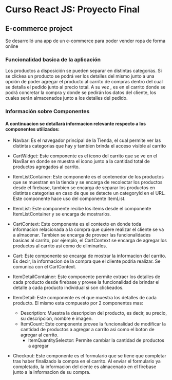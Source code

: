 # Curso React JS: Proyecto Final
## E-commerce project
Se desarrolló una app de un e-commerce para poder vender ropa de forma online

### Funcionalidad basica de la aplicación

Los productos a disposición se pueden separar en distintas categorías. Si se clickea un producto se podrá ver los detalles del mismo junto a una opción de poder agregar el producto al carrito de compras dentro del cual se detalla el pedido junto al precio total. A su vez , es en el carrito donde se podrá concretar la compra y donde se pedirán los datos del cliente, los cuales serán almacenados junto a los detalles del pedido.

### Información sobre Componentes

#### A continuacion se detallará informacion relevante respecto a los componentes utilizados:

- Navbar: Es el navegador principal de la Tienda, el cual permite ver las distintas categorias que hay y tambien brinda el acceso visible al carrito

- CartWidget: Este componente es el icono del carrito que se ve en el NavBar en donde se muestra el icono junto a la cantidad total de productos agregados al carrito.

- ItemListContainer: Este componente es el contenedor de los productos que se muestran en la tienda y se encarga de recolectar los productos desde el firebase, tambien se encarga de separar los productos en distintas categorias en caso de que se detecte un categoryId en el URL. Este componente hace uso del componente ItemList.

- ItemList: Este componente recibe los items desde el componente ItemListContainer y se encarga de mostrarlos.

- CartContext: Este componente es el contexto en donde toda informacion relacionada a la compra que quiere realizar el cliente se va a almacenar. Tambien se encarga de proveer las funcionalidades basicas al carrito, por ejemplo, el CartContext se encarga de agregar los productos al carrito asi como de eliminarlos.

- Cart: Este componente se encarga de mostrar la informacion del carrito. Es decir, la informacion de la compra que el cliente podria realizar. Se comunica con el CartContext.

- ItemDetailContainer: Este componente permite extraer los detalles de cada producto desde firebase y provee la funcionalidad de brindar el detalle a cada producto individual si son clickeados.

- ItemDetail: Este componente es el que muestra los detalles de cada producto. El mismo esta compuesto por 2 componentes mas:
    - Description: Muestra la descripcion del producto, es decir, su precio, su descripcion, nombre e imagen.
    - ItemCount: Este componente provee la funcionalidad de modificar la cantidad de productos a agregar a carrito asi como el boton de agregar al carrito.
        - ItemQuantitySelector: Permite cambiar la cantidad de productos a agregar

- Checkout: Este componente es el formulario que se tiene que completar tras haber finalizado la compra en el carrito. Al enviar el formulario ya completado, la informacion del ciente es almacenado en el firebase junto a la informacion de su compra.
